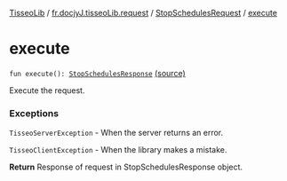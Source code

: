 [TisseoLib](../../index.md) / [fr.docjyJ.tisseoLib.request](../index.md) / [StopSchedulesRequest](index.md) / [execute](./execute.md)

# execute

`fun execute(): `[`StopSchedulesResponse`](../../fr.docjy-j.tisseo-lib.model.stop-schedule/-stop-schedules-response/index.md) [(source)](https://github.com/docjyJ/TisseoLib/tree/master/src/main/kotlin/fr/docjyJ/tisseoLib/request/StopSchedulesRequest.kt#L65)

Execute the request.

### Exceptions

`TisseoServerException` - When the server returns an error.

`TisseoClientException` - When the library makes a mistake.

**Return**
Response of request in StopSchedulesResponse object.

